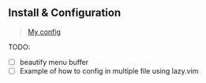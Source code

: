 
## Install & Configuration
> [My config](https://github.com/LintaoAmons/CoolStuffes/blob/main/nvim/.config/nvim/lua/plugins/editor-enhance/context-menu.lua)




TODO:

- [ ] beautify menu buffer
- [ ] Example of how to config in multiple file using lazy.vim
